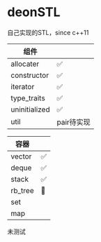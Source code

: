 # deonSTL

自己实现的STL，since c++11

| 组件          |            |
| ------------- | ---------- |
| allocater     | ✅          |
| constructor   | ✅          |
| iterator      | ✅          |
| type_traits   | ✅          |
| uninitialized | ✅          |
| util          | pair待实现 |

| 容器    |      |
| ------- | ---- |
| vector  | ✅    |
| deque   | ✅    |
| stack   | ✅    |
| rb_tree | 🔧    |
| set     |      |
| map     |      |

未测试